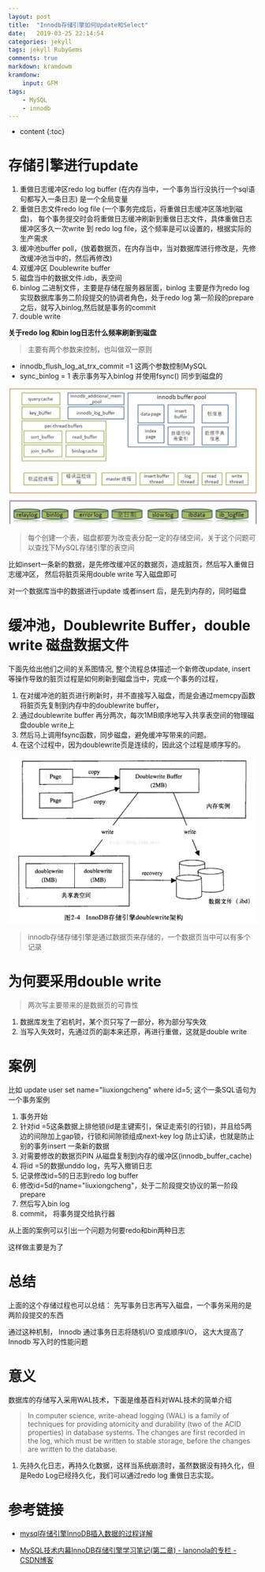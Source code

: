 ```yaml
---
layout: post
title:  "Innodb存储引擎如何Update和Select"
date:   2019-03-25 22:14:54
categories: jekyll
tags: jekyll RubyGems
comments: true
markdown: kramdowm
kramdonw:
    input: GFM
tags:
    - MySQL
    - innodb
---
```


* content
{:toc}

# 存储引擎进行update

1. 重做日志缓冲区redo log buffer (在内存当中，一个事务当行没执行一个sql语句都写入一条日志) 是一个全局变量
2. 重做日志文件redo log file (一个事务完成后，将重做日志缓冲区落地到磁盘)， 每个事务提交时会将重做日志缓冲刷新到重做日志文件，具体重做日志缓冲区多久一次write 到 redo log file，这个频率是可以设置的，根据实际的生产需求
3. 缓冲池buffer poll，(放着数据页，在内存当中，当对数据库进行修改是，先修改缓冲池当中的，然后再修改)
2. 双缓冲区 Doublewrite buffer 
3. 磁盘当中的数据文件.idb，表空间
6. binlog  二进制文件，主要是存储在服务器层面，binlog 主要是作为redo log 实现数据库事务二阶段提交的协调者角色，处于redo log 第一阶段的prepare之后，就写入binlog,然后就是事务的commit 
7. double write



**关于redo log 和bin log日志什么频率刷新到磁盘**
>主要有两个参数来控制，也叫做双一原则

- innodb_flush_log_at_trx_commit =1 这两个参数控制MySQL
- sync_binlog = 1  表示事务写入binlog 并使用fsync() 同步到磁盘的

![整个SQL存储引擎里面到底是什么东西](https://github.com/wabc1994/wabc1994.github.io/blob/master/img/myinnodb/Innodb.png)

>每个创建一个表，磁盘都要为改变表分配一定的存储空间，关于这个问题可以查找下MySQL存储引擎的表空间





比如insert一条新的数据，是先修改缓冲区的数据页，造成脏页，然后写入重做日志缓冲区， 然后将脏页采用double write 写入磁盘即可

对一个数据库当中的数据进行update 或者insert 后，是先到内存的，同时磁盘 


# 缓冲池，Doublewrite Buffer，double write 磁盘数据文件

下面先给出他们之间的关系图情况, 整个流程总体描述一个新修改update, insert 等操作导致的脏页过程是如何刷新到磁盘当中，完成一个事务的过程，


1. 在对缓冲池的脏页进行刷新时，并不直接写入磁盘，而是会通过memcpy函数将脏页先复制到内存中的doublewrite buffer，
2. 通过doublewrite buffer 再分两次，每次1MB顺序地写入共享表空间的物理磁盘double write上
3. 然后马上调用fsync函数，同步磁盘，避免缓冲写带来的问题。
4. 在这个过程中，因为doublewrite页是连续的，因此这个过程是顺序写的。

![流程图](https://github.com/wabc1994/InterviewRecord/blob/master/database/pic/%E5%AD%98%E5%82%A8%E8%BF%87%E7%A8%8B.jpeg)


>innodb存储存储引擎是通过数据页来存储的，一个数据页当中可以有多个记录
 


# 为何要采用double write


>两次写主要带来的是数据页的可靠性

1. 数据库发生了宕机时，某个页只写了一部分，称为部分写失效
2. 当写入失效时，先通过页的副本来还原，再进行重做，这就是double write 


# 案例
比如 update user set name="liuxiongcheng" where id=5; 这个一条SQL语句为一个事务案例

1. 事务开始
2. 针对id =5这条数据上排他锁(id是主键索引，保证走索引的行锁)，并且给5两边的间隙加上gap锁，行锁和间隙锁组成next-key log 防止幻读，也就是防止别的事务insert 一条新的数据
3. 对需要修改的数据页PIN 从磁盘复制到内存的缓冲区(innodb_buffer_cache)
4. 将id =5的数据unddo log，先写入撤销日志
5. 记录修改id=5的日志到redo log buffer
6. 修改id=5d的name="liuxiongcheng"，处于二阶段提交协议的第一阶段prepare
7. 然后写入bin log
8. commit， 将事务提交给执行器


从上面的案例可以引出一个问题为何要redo和bin两种日志

这样做主要是为了

# 总结

上面的这个存储过程也可以总结： 先写事务日志再写入磁盘，一个事务采用的是两阶段提交的东西

通过这种机制， Innodb 通过事务日志将随机I/O 变成顺序I/O， 这大大提高了Innodb 写入时的性能问题


# 意义

数据库的存储写入采用WAL技术，下面是维基百科对WAL技术的简单介绍
>In computer science, write-ahead logging (WAL) is a family of techniques for providing atomicity and durability (two of the ACID properties) in database systems. The changes are first recorded in the log, which must be written to stable storage, before the changes are written to the database.

1. 先持久化日志，再持久化数据，这样当系统崩溃时，虽然数据没有持久化，但是Redo Log已经持久化，我们可以通过redo log 重做日志实现。



# 参考链接

- [mysql存储引擎InnoDB插入数据的过程详解](https://blog.csdn.net/tangkund3218/article/details/47361705)

- [MySQL技术内幕InnoDB存储引擎学习笔记(第二章) - lanonola的专栏 - CSDN博客](https://blog.csdn.net/lanonola/article/details/51912534)
